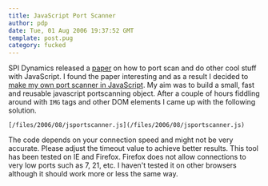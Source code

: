 ```yaml
---
title: JavaScript Port Scanner
author: pdp
date: Tue, 01 Aug 2006 19:37:52 GMT
template: post.pug
category: fucked
---
```


SPI Dynamics released a [paper](http://www.spidynamics.com/assets/documents/JSportscan.pdf) on how to port scan and do other cool stuff with JavaScript. I found the paper interesting and as a result I decided to [make my own port scanner in JavaScript](/files/2006/08/jsportscanner.js). My aim was to build a small, fast and reusable javascript portscanning object. After a couple of hours fiddling around with `IMG` tags and other DOM elements I came up with the following solution.

    [/files/2006/08/jsportscanner.js](/files/2006/08/jsportscanner.js)

The code depends on your connection speed and might not be very accurate. Please adjust the timeout value to achieve better results. This tool has been tested on IE and Firefox. Firefox does not allow connections to very low ports such as 7, 21, etc. I haven't tested it on other browsers although it should work more or less the same way.
